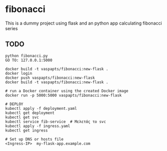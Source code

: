 # fibonacci
This is a dummy project using flask and an python app calculating fibonacci series


<!-- .gitconfig

[user]
    email = vaspapts@intracom-telecom.com
    name = vasiliki papageorgiou
[url "https://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:x-oauth-basic@github.com/"]
    insteadOf = https://github.com/ 
    
-->

## TODO 
    python fibonacci.py
    GO TO: 127.0.0.1:5000

    docker build -t vaspapts/fibonacci:new-flask .
    docker login
    docker push vaspapts/fibonacci:new-flask
    docker build -t vaspapts/fibonacci:new-flask .

    # run a Docker container using the created Docker image
    docker run -p 5000:5000 vaspapts/fibonacci:new-flask

    # DEPLOY
    kubectl apply -f deployment.yaml
    kubectl get deployment
    kubectl get svc
    kubectl service fib-service  # Μελετάς το svc
    kubectl apply -f ingress.yaml
    kubectl get ingress

    # Set up DNS or hosts file
    <Ingress-IP>  my-flask-app.example.com